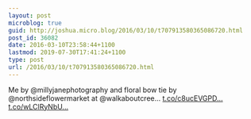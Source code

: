 ```yaml
---
layout: post
microblog: true
guid: http://joshua.micro.blog/2016/03/10/t707913580365086720.html
post_id: 36082
date: 2016-03-10T23:58:44+1100
lastmod: 2019-07-30T17:41:24+1100
type: post
url: /2016/03/10/t707913580365086720.html
---
```

Me by @millyjanephotography and floral bow tie by @northsideflowermarket at @walkaboutcree… [t.co/c8ucEVGPD...](https://t.co/c8ucEVGPDK) [t.co/wLClRyNbU...](https://t.co/wLClRyNbUK)
